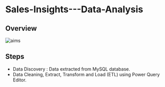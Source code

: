 # Sales-Insights---Data-Analysis

## Overview
![aims](https://user-images.githubusercontent.com/92505473/180036643-4c6030f6-4453-49d4-865a-b8c48e072883.png)


## Steps
* Data Discovery :  Data extracted from MySQL database.
* Data Cleaning, Extract, Transform and Load (ETL) using Power Query Editor. 
